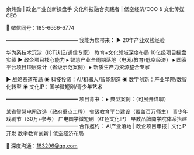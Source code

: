 余炜勋 | 政企产业创新操盘手
文化科技融合实践者 | 低空经济/CCO & 文化传媒CEO

📱 微信同号：185-6666-6774

━━━━━━━━━━━━━━
我能为您带来：
▶ 20年产业双线经验

华为系技术沉淀（ICT认证/通信专家）
教育+文化领域深度布局
10亿级项目操盘实绩
▶ 政企项目核心能力
▸ 智慧产业全周期落地（电网/教育/低空经济）
▸ 国资平台项目顶层设计（省级示范案例）
▸ 新质生产力资源整合专家

▶ 战略赛道布局
◉ 科技投资：AI/机器人/智能制造
◉ 数字创新：产业学院/数智化转型
◉ 文化IP：国学微短剧/青少年艺术

━━━━━━━━━━━━━━
项目背书：
▸ 典型案例：（可展开详聊）

某省智慧电网改造（政府重点工程）
省级教育平台建设（覆盖百万师生）
青少年戏剧节（30万+参与）
广电国学微短剧（红色文化IP）
早教品牌商学院体系搭建
━━━━━━━━━━━━━━
合作邀约：
AI产业落地 | 政企项目申报 | 文化IP开发
数字教育创新 | 低空经济布局

📩 深度沟通：183296@qq.com